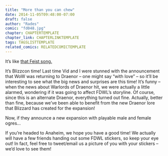 ```yaml
---
title: "More than you can chew"
date: 2014-11-05T09:48:00-07:00
draft: false
author: "Rades"
comic: "fd048.jpg"
chapter: CHAPTERTEMPLATE
chapter_link: CHAPTERLINKTEMPLATE
tags: TAGSLISTTEMPLATE
related_comics: RELATEDCOMICTEMPLATE
---
```


It’s like [that Feist song.](https://www.youtube.com/watch?v=cYF0qU5WSew)


It’s Blizzcon time! Last time Vid and I were stunned with the announcement that WoW was returning to Draenor – one might say “with love” – so it’ll be interesting to see what the big news and surprises are this time! It’s funny – when the news about Warlords of Draenor hit, we were actually a little alarmed, wondering if it was going to affect FDWL’s storyline. Of course, since this is an alternate Draenor, everything turned out fine. Actually, better than fine, because we’ve been able to benefit from the new Draenor lore that Blizzard has created for the expansion! 


Now, if they announce a new expansion with playable male and female ogres…


If you’re headed to Anaheim, we hope you have a good time! We actually will have a few friends handing out some FDWL stickers, so keep your eye out! In fact, feel free to tweet/email us a picture of you with your stickers – we’d love to see them!


